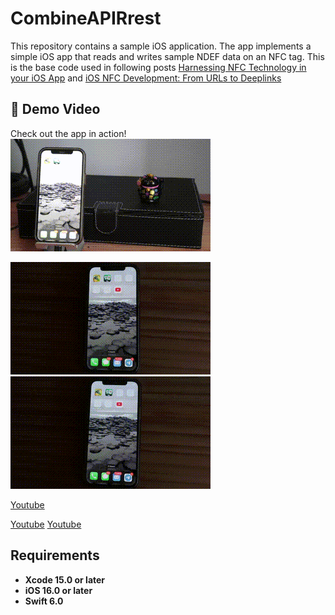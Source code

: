 
# CombineAPIRrest
This repository contains a sample iOS application. The app implements a simple iOS app that reads and writes sample NDEF data on an NFC tag. This is the base code used in following posts [Harnessing NFC Technology in your iOS App](https://javios.eu/swift/harnessing-nfc-technology-in-your-ios-app/) and  [iOS NFC Development: From URLs to Deeplinks](https://javios.eu/swift/harnessing-nfc-technology-in-your-ios-app/) 


## 🎥 Demo Video

Check out the app in action!  
![CombineAPIRrest Sample App review](media/review.gif)  

![Store a web link into NFC tag](media/NFC_Web1.gif)  
![Store an app deeplink into NFC tag](media/NFC_Deeplink.gif)  


[Youtube](https://youtu.be/KQC92SKTqRg)


[Youtube](https://youtu.be/T7no6VQmMas)
[Youtube](https://youtu.be/hs2WM2gIMGU)



## Requirements

- **Xcode 15.0 or later**
- **iOS 16.0 or later**
- **Swift 6.0**

